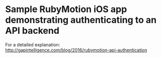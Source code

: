 # Sample RubyMotion iOS app demonstrating authenticating to an API backend

For a detailed explanation: http://gapintelligence.com/blog/2016/rubymotion-api-authentication

